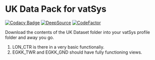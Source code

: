 # UK Data Pack for vatSys
[![Codacy Badge](https://app.codacy.com/project/badge/Grade/54cf78067f5240078fc6227daf23c783)](https://www.codacy.com/gh/chssn/uk-dataset/dashboard?utm_source=github.com&amp;utm_medium=referral&amp;utm_content=chssn/uk-dataset&amp;utm_campaign=Badge_Grade) [![DeepSource](https://deepsource.io/gh/chssn/uk-dataset.svg/?label=active+issues&show_trend=true)](https://deepsource.io/gh/chssn/uk-dataset/?ref=repository-badge) [![CodeFactor](https://www.codefactor.io/repository/github/chssn/uk-dataset/badge)](https://www.codefactor.io/repository/github/chssn/uk-dataset)

Download the contents of the UK Dataset folder into your vatSys profile folder and away you go.

  1. LON_CTR is there in a very basic functionaliy.
  2. EGKK_TWR and EGKK_GND should have fully functioning views.
